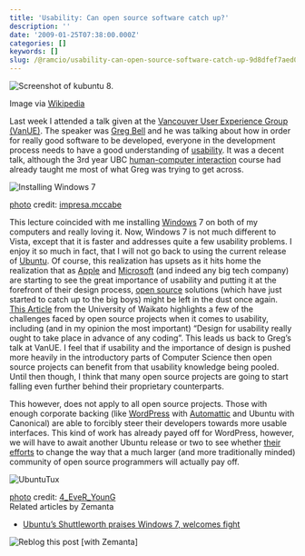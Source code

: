 ```yaml
---
title: 'Usability: Can open source software catch up?'
description: ''
date: '2009-01-25T07:38:00.000Z'
categories: []
keywords: []
slug: /@ramcio/usability-can-open-source-software-catch-up-9d8dfef7aed0
---
```


![Screenshot of kubuntu 8.](https://cdn-images-1.medium.com/max/800/0*hDaypwaDVxicIV52.png)

Image via [Wikipedia](http://commons.wikipedia.org/wiki/Image:Kubuntu_8.04_with_KDE_4.png)

Last week I attended a talk given at the [Vancouver User Experience Group (VanUE)](http://www.vanue.com/). The speaker was [Greg Bell](http://www.gregbelldesign.com/) and he was talking about how in order for really good software to be developed, everyone in the development process needs to have a good understanding of [usability](http://en.wikipedia.org/wiki/Usability "Usability"). It was a decent talk, although the 3rd year UBC [human-computer interaction](http://en.wikipedia.org/wiki/Human-computer_interaction "Human-computer interaction") course had already taught me most of what Greg was trying to get across.

![Installing Windows 7](https://cdn-images-1.medium.com/max/800/0*FFpaaBY0w1O_JbYD.jpg)

[photo](http://www.photodropper.com/photos/) credit: [impresa.mccabe](http://www.flickr.com/photos/34339147@N03/3212519543/ "impresa.mccabe")

This lecture coincided with me installing [Windows](http://www.microsoft.com/WINDOWS "Windows") 7 on both of my computers and really loving it. Now, Windows 7 is not much different to Vista, except that it is faster and addresses quite a few usability problems. I enjoy it so much in fact, that I will not go back to using the current release of [Ubuntu](http://www.ubuntu.com/ "Ubuntu"). Of course, this realization has upsets as it hits home the realization that as [Apple](http://www.apple.com "Apple") and [Microsoft](http://www.microsoft.com "Microsoft") (and indeed any big tech company) are starting to see the great importance of usability and putting it at the forefront of their design process, [open source](http://en.wikipedia.org/wiki/Open_source "Open source") solutions (which have just started to catch up to the big boys) might be left in the dust once again. [This Article](http://www.cs.waikato.ac.nz/~daven/docs/oss-wp.html) from the University of Waikato highlights a few of the challenges faced by open source projects when it comes to usability, including (and in my opinion the most important) “Design for usability really ought to take place in advance of any coding”. This leads us back to Greg’s talk at VanUE. I feel that if usability and the importance of design is pushed more heavily in the introductory parts of Computer Science then open source projects can benefit from that usability knowledge being pooled. Until then though, I think that many open source projects are going to start falling even further behind their proprietary counterparts.

This however, does not apply to all open source projects. Those with enough corporate backing (like [WordPress](http://wordpress.org "WordPress") with [Automattic](http://automattic.com "Automattic") and Ubuntu with Canonical) are able to forcibly steer their developers towards more usable interfaces. This kind of work has already payed off for WordPress, however, we will have to await another Ubuntu release or two to see whether [their efforts](http://www.zdnetasia.com/news/software/0,39044164,62046056,00.htm) to change the way that a much larger (and more traditionally minded) community of open source programmers will actually pay off.

![UbuntuTux](https://cdn-images-1.medium.com/max/800/0*5XYW1NHxbaDOStu8.jpg)

[photo](http://www.photodropper.com/photos/) credit: [4\_EveR\_YounG](http://www.flickr.com/photos/36642717@N00/280573813/ "4_EveR_YounG")  
Related articles by Zemanta

*   [Ubuntu’s Shuttleworth praises Windows 7, welcomes fight](http://www.theregister.co.uk/2009/01/22/shuttleworth_windows_7/)

![Reblog this post [with Zemanta]](https://cdn-images-1.medium.com/max/800/0*-uCQ2DdwPbQpFMAN.)